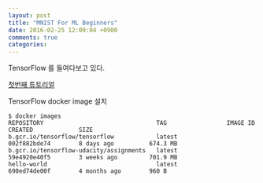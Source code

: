 ```yaml
---
layout: post
title: "MNIST For ML Beginners"
date: 2016-02-25 12:09:04 +0900
comments: true
categories: 
---
```


TensorFlow 를 들여다보고 있다.

[첫번째 튜토리얼](https://www.tensorflow.org/versions/r0.7/tutorials/mnist/beginners/index.html#mnist-for-ml-beginners)

TensorFlow docker image 설치
```
$ docker images
REPOSITORY                                TAG                 IMAGE ID            CREATED             SIZE
b.gcr.io/tensorflow/tensorflow            latest              002f882bde74        8 days ago          674.3 MB
b.gcr.io/tensorflow-udacity/assignments   latest              59e4920e40f5        3 weeks ago         701.9 MB
hello-world                               latest              690ed74de00f        4 months ago        960 B
```
